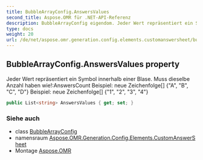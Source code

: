 ```yaml
---
title: BubbleArrayConfig.AnswersValues
second_title: Aspose.OMR für .NET-API-Referenz
description: BubbleArrayConfig eigendom. Jeder Wert repräsentiert ein Symbol innerhalb einer Blase. Muss dieselbe Anzahl haben wieAnswersCount Beispiel neue Zeichenfolge A B C D Beispiel neue Zeichenfolge 1 2 3 4
type: docs
weight: 20
url: /de/net/aspose.omr.generation.config.elements.customanswersheet/bubblearrayconfig/answersvalues/
---
```

## BubbleArrayConfig.AnswersValues property

Jeder Wert repräsentiert ein Symbol innerhalb einer Blase. Muss dieselbe Anzahl haben wie!:AnswersCount Beispiel: neue Zeichenfolge[] {"A", "B", "C", "D"} Beispiel: neue Zeichenfolge[] {"1", "2", "3", "4"}

```csharp
public List<string> AnswersValues { get; set; }
```

### Siehe auch

* class [BubbleArrayConfig](../)
* namensraum [Aspose.OMR.Generation.Config.Elements.CustomAnswerSheet](../../bubblearrayconfig/)
* Montage [Aspose.OMR](../../../)



